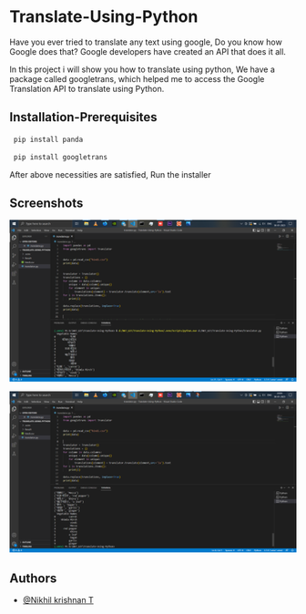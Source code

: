# Translate-Using-Python

 
 Have you ever tried to translate any text using google, Do you know how Google does that? Google developers have created an API that does it all.

In this project i will show you how to translate using python, We have a package called googletrans, which helped me to access the Google Translation API to translate using Python. 









## Installation-Prerequisites

```bash 
 pip install panda
```
```bash
 pip install googletrans
```



After above necessities are satisfied, Run the installer
## Screenshots

![App Screenshot](https://github.com/Nikhil-Krishnan-T/Translate-Using-Python/blob/main/Result/Screenshot%202023-01-30%20220209.png)

![App Screenshot](https://github.com/Nikhil-Krishnan-T/Translate-Using-Python/blob/main/Result/Screenshot%202023-01-30%20220318%202.png)
## Authors

- [@Nikhil krishnan T](https://github.com/Nikhil-Krishnan-T)

